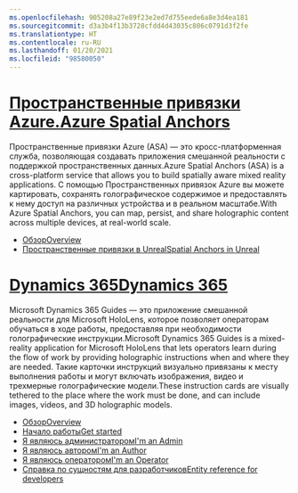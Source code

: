 ```yaml
---
ms.openlocfilehash: 905208a27e89f23e2ed7d755eede6a8e3d4ea181
ms.sourcegitcommit: d3a3b4f13b3728cfdd4d43035c806c0791d3f2fe
ms.translationtype: HT
ms.contentlocale: ru-RU
ms.lasthandoff: 01/20/2021
ms.locfileid: "98580050"
---
```

# <a name="azure-spatial-anchors"></a>[<span data-ttu-id="9d6fe-101">Пространственные привязки Azure.</span><span class="sxs-lookup"><span data-stu-id="9d6fe-101">Azure Spatial Anchors</span></span>](#tab/asa)

<span data-ttu-id="9d6fe-102">Пространственные привязки Azure (ASA) — это кросс-платформенная служба, позволяющая создавать приложения смешанной реальности с поддержкой пространственных данных.</span><span class="sxs-lookup"><span data-stu-id="9d6fe-102">Azure Spatial Anchors (ASA) is a cross-platform service that allows you to build spatially aware mixed reality applications.</span></span> <span data-ttu-id="9d6fe-103">С помощью Пространственных привязок Azure вы можете картировать, сохранять голографическое содержимое и предоставлять к нему доступ на различных устройства и в реальном масштабе.</span><span class="sxs-lookup"><span data-stu-id="9d6fe-103">With Azure Spatial Anchors, you can map, persist, and share holographic content across multiple devices, at real-world scale.</span></span>

* [<span data-ttu-id="9d6fe-104">Обзор</span><span class="sxs-lookup"><span data-stu-id="9d6fe-104">Overview</span></span>](/azure/spatial-anchors/overview) 
* [<span data-ttu-id="9d6fe-105">Пространственные привязки в Unreal</span><span class="sxs-lookup"><span data-stu-id="9d6fe-105">Spatial Anchors in Unreal</span></span>](../unreal/unreal-azure-spatial-anchors.md) 

# <a name="dynamics-365"></a>[<span data-ttu-id="9d6fe-106">Dynamics 365</span><span class="sxs-lookup"><span data-stu-id="9d6fe-106">Dynamics 365</span></span>](#tab/D365)

<span data-ttu-id="9d6fe-107">Microsoft Dynamics 365 Guides — это приложение смешанной реальности для Microsoft HoloLens, которое позволяет операторам обучаться в ходе работы, предоставляя при необходимости голографические инструкции.</span><span class="sxs-lookup"><span data-stu-id="9d6fe-107">Microsoft Dynamics 365 Guides is a mixed-reality application for Microsoft HoloLens that lets operators learn during the flow of work by providing holographic instructions when and where they are needed.</span></span> <span data-ttu-id="9d6fe-108">Такие карточки инструкций визуально привязаны к месту выполнения работы и могут включать изображения, видео и трехмерные голографические модели.</span><span class="sxs-lookup"><span data-stu-id="9d6fe-108">These instruction cards are visually tethered to the place where the work must be done, and can include images, videos, and 3D holographic models.</span></span>

* [<span data-ttu-id="9d6fe-109">Обзор</span><span class="sxs-lookup"><span data-stu-id="9d6fe-109">Overview</span></span>](/dynamics365/mixed-reality/guides/) 
* [<span data-ttu-id="9d6fe-110">Начало работы</span><span class="sxs-lookup"><span data-stu-id="9d6fe-110">Get started</span></span>](/dynamics365/mixed-reality/guides/get-started) 
* [<span data-ttu-id="9d6fe-111">Я являюсь администратором</span><span class="sxs-lookup"><span data-stu-id="9d6fe-111">I'm an Admin</span></span>](/dynamics365/mixed-reality/guides/setup)
* [<span data-ttu-id="9d6fe-112">Я являюсь автором</span><span class="sxs-lookup"><span data-stu-id="9d6fe-112">I'm an Author</span></span>](/dynamics365/mixed-reality/guides/authoring-overview) 
* [<span data-ttu-id="9d6fe-113">Я являюсь оператором</span><span class="sxs-lookup"><span data-stu-id="9d6fe-113">I'm an Operator</span></span>](/dynamics365/mixed-reality/guides/operator-overview) 
* [<span data-ttu-id="9d6fe-114">Справка по сущностям для разработчиков</span><span class="sxs-lookup"><span data-stu-id="9d6fe-114">Entity reference for developers</span></span>](/dynamics365/mixed-reality/guides/developer-entity-reference)